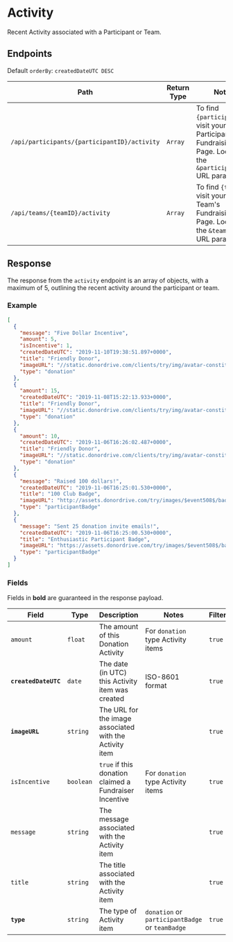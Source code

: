 # Activity

Recent Activity associated with a Participant or Team.

## Endpoints

Default `orderBy`: `createdDateUTC DESC`

|Path|Return Type|Notes|
|---|---|---|
|`/api/participants/{participantID}/activity`|`Array`|To find `{participantID}`, visit your Participant's Fundraising Page. Look for the `&participantID=` URL parameter.|
|`/api/teams/{teamID}/activity`|`Array`|To find `{teamID}`, visit your Team's Fundraising Page. Look for the `&teamID=` URL parameter.|

## Response

The response from the `activity` endpoint is an array of objects, with a maximum of 5, outlining the recent activity around the participant or team.

### Example

```json
[
  {
    "message": "Five Dollar Incentive",
    "amount": 5,
    "isIncentive": 1,
    "createdDateUTC": "2019-11-10T19:38:51.897+0000",
    "title": "Friendly Donor",
    "imageURL": "//static.donordrive.com/clients/try/img/avatar-constituent-default.gif",
    "type": "donation"
  },
  {
    "amount": 15,
    "createdDateUTC": "2019-11-08T15:22:13.933+0000",
    "title": "Friendly Donor",
    "imageURL": "//static.donordrive.com/clients/try/img/avatar-constituent-default.gif",
    "type": "donation"
  },
  {
    "amount": 10,
    "createdDateUTC": "2019-11-06T16:26:02.487+0000",
    "title": "Friendly Donor",
    "imageURL": "//static.donordrive.com/clients/try/img/avatar-constituent-default.gif",
    "type": "donation"
  },
  {
    "message": "Raised 100 dollars!",
    "createdDateUTC": "2019-11-06T16:25:01.530+0000",
    "title": "100 Club Badge",
    "imageURL": "http://assets.donordrive.com/try/images/$event508$/badge_2F7819D3_C019_3C7D_B9D716687CEEC0A5.png",
    "type": "participantBadge"
  },
  {
    "message": "Sent 25 donation invite emails!",
    "createdDateUTC": "2019-11-06T16:25:00.530+0000",
    "title": "Enthusiastic Participant Badge",
    "imageURL": "https://assets.donordrive.com/try/images/$event508$/badge_DCB0A883_BC0A_97DB_639B4D7BFDEC638E.png",
    "type": "participantBadge"
  }
]
```

### Fields

Fields in **bold** are guaranteed in the response payload.

|Field|Type|Description|Notes|Filterable|
|---|---|---|---|---|
|`amount`|`float`|The amount of this Donation Activity|For `donation` type Activity items|`true`|
|**`createdDateUTC`**|`date`|The date (in UTC) this Activity item was created|ISO-8601 format|`true`|
|**`imageURL`**|`string`|The URL for the image associated with the Activity item||`true`|
|`isIncentive`|`boolean`|`true` if this donation claimed a Fundraiser Incentive|For `donation` type Activity items|`true`|
|`message`|`string`|The message associated with the Activity item||`true`|
|`title`|`string`|The title associated with the Activity item||`true`|
|**`type`**|`string`|The type of Activity item|`donation` or `participantBadge` or `teamBadge`|`true`|